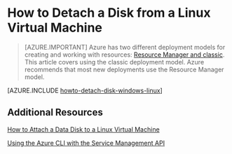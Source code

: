 <!-- rename to virtual-machines-linux-classic-detach-disk -->

<properties
	pageTitle="Detach a disk from a Linux VM | Azure"
	description="Learn to detach a data disk from an Azure virtual machine created using the classic deployment model."
	services="virtual-machines"
	documentationCenter=""
	authors="dsk-2015"
	manager="timlt"
	editor=""
	tags="azure-service-management"/>

<tags
	ms.service="virtual-machines"
	ms.date="01/07/2016"
	wacn.date=""/>

# How to Detach a Disk from a Linux Virtual Machine

> [AZURE.IMPORTANT] Azure has two different deployment models for creating and working with resources:  [Resource Manager and classic](/documentation/articles/resource-manager-deployment-model/).  This article covers using the classic deployment model. Azure recommends that most new deployments use the Resource Manager model.


[AZURE.INCLUDE [howto-detach-disk-windows-linux](../includes/howto-detach-disk-linux.md)]

## Additional Resources

[How to Attach a Data Disk to a Linux Virtual Machine](/documentation/articles/virtual-machines-linux-classic-attach-disk/)

[Using the Azure CLI with the Service Management API](/documentation/articles/virtual-machines-command-line-tools/)
